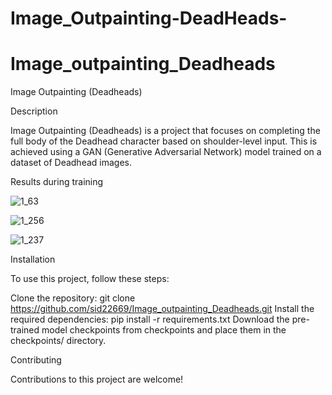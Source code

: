 # Image_Outpainting-DeadHeads-
# Image_outpainting_Deadheads
Image Outpainting (Deadheads)

Description

Image Outpainting (Deadheads) is a project that focuses on completing the full body of the Deadhead character based on shoulder-level input. This is achieved using a GAN (Generative Adversarial Network) model trained on a dataset of Deadhead images.

Results during training

![1_63](https://github.com/sid22669/Image_outpainting_Deadheads/assets/73767527/b5aaa233-2b5d-49b3-be62-a586b4652227)

![1_256](https://github.com/sid22669/Image_outpainting_Deadheads/assets/73767527/a2773f25-e5b5-4e33-956c-fbbdc58d70d3)

![1_237](https://github.com/sid22669/Image_outpainting_Deadheads/assets/73767527/83d0aa4a-3f93-492a-84f4-79a2f93045c8)



Installation

To use this project, follow these steps:

Clone the repository: git clone https://github.com/sid22669/Image_outpainting_Deadheads.git
Install the required dependencies: pip install -r requirements.txt
Download the pre-trained model checkpoints from checkpoints and place them in the checkpoints/ directory.

Contributing

Contributions to this project are welcome!

